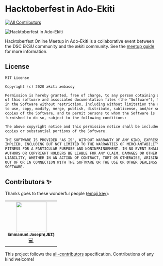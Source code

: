 # Hacktoberfest in Ado-Ekiti
<!-- ALL-CONTRIBUTORS-BADGE:START - Do not remove or modify this section -->
[![All Contributors](https://img.shields.io/badge/All_Contributors-1-black.svg?style=flat-square)](#contributors-)
<!-- ALL-CONTRIBUTORS-BADGE:END -->
![Hacktoberfest in Ado-Ekiti](https://aekiti.github.io/hacktoberfest2020/assets/images/hfa_1600x840.jpg)

Hacktoberfest Online Meetup in Ado-Ekiti is a collaborative event between the DSC EKSU community and the ækiti community. See the [meetup guide](https://aekiti.github.io/hacktoberfest2020) for more information.

## License
```md
MIT License

Copyright (c) 2020 ækiti æmbassy

Permission is hereby granted, free of charge, to any person obtaining a copy
of this software and associated documentation files (the "Software"), to deal
in the Software without restriction, including without limitation the rights
to use, copy, modify, merge, publish, distribute, sublicense, and/or sell
copies of the Software, and to permit persons to whom the Software is
furnished to do so, subject to the following conditions:

The above copyright notice and this permission notice shall be included in all
copies or substantial portions of the Software.

THE SOFTWARE IS PROVIDED "AS IS", WITHOUT WARRANTY OF ANY KIND, EXPRESS OR
IMPLIED, INCLUDING BUT NOT LIMITED TO THE WARRANTIES OF MERCHANTABILITY,
FITNESS FOR A PARTICULAR PURPOSE AND NONINFRINGEMENT. IN NO EVENT SHALL THE
AUTHORS OR COPYRIGHT HOLDERS BE LIABLE FOR ANY CLAIM, DAMAGES OR OTHER
LIABILITY, WHETHER IN AN ACTION OF CONTRACT, TORT OR OTHERWISE, ARISING FROM,
OUT OF OR IN CONNECTION WITH THE SOFTWARE OR THE USE OR OTHER DEALINGS IN THE
SOFTWARE.
```

## Contributors ✨

Thanks goes to these wonderful people ([emoji key](https://allcontributors.org/docs/en/emoji-key)):

<!-- ALL-CONTRIBUTORS-LIST:START - Do not remove or modify this section -->
<!-- prettier-ignore-start -->
<!-- markdownlint-disable -->
<table>
  <tr>
    <td align="center"><a href="https://emmanueljet.github.io/emmanueljet"><img src="https://avatars1.githubusercontent.com/u/32677156?v=4" width="100px;" alt=""/><br /><sub><b>Emmanuel Joseph(JET)</b></sub></a><br /><a href="https://github.com/aekiti/hacktoberfest2020/commits?author=emmanuelJet" title="Code">💻</a></td>
  </tr>
</table>

<!-- markdownlint-enable -->
<!-- prettier-ignore-end -->
<!-- ALL-CONTRIBUTORS-LIST:END -->

This project follows the [all-contributors](https://github.com/all-contributors/all-contributors) specification. Contributions of any kind welcome!